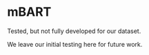 # mBART

Tested, but not fully developed for our dataset.

We leave our initial testing here for future work.